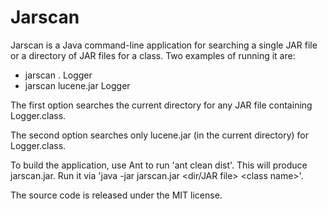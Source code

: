 # Jarscan
Jarscan is a Java command-line application for searching a single JAR file or a directory of JAR files for a class.  Two examples of running it are:

* jarscan . Logger
* jarscan lucene.jar Logger

The first option searches the current directory for any JAR file containing Logger.class.

The second option searches only lucene.jar (in the current directory) for Logger.class.

To build the application, use Ant to run 'ant clean dist'.  This will produce jarscan.jar.  Run it via 'java -jar jarscan.jar \<dir/JAR file\> \<class name\>'.

The source code is released under the MIT license.
